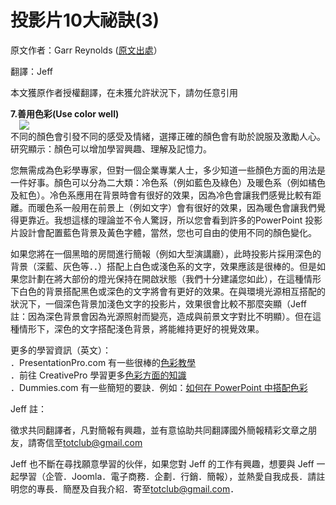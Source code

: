 # 投影片10大祕訣(3) 

<div style="clear: both; text-align: center;"></div>
<p>原文作者：Garr Reynolds (<a href="http://www.garrreynolds.com/Presentation/slides.html">原文出處</a>）</p>
<p>翻譯：Jeff</p>
<p>本文獲原作者授權翻譯，在未獲允許狀況下，請勿任意引用</p>
<p><b>7.善用色彩(Use color well)</b><br/><a href="http://1.bp.blogspot.com/-3Hmu4SlYgBU/VhUq0igsiEI/AAAAAAAAN9E/Nw86QeaPAr8/s1600/colors.jpg" style="margin-left: 1em; margin-right: 1em; text-align: center;"><img border="0" src="http://1.bp.blogspot.com/-3Hmu4SlYgBU/VhUq0igsiEI/AAAAAAAAN9E/Nw86QeaPAr8/s1600/colors.jpg"/></a><br/>不同的顏色會引發不同的感受及情緒，選擇正確的顏色會有助於說服及激勵人心。研究顯示：顏色可以增加學習興趣、理解及記憶力。</p>
<p>您無需成為色彩學專家，但對一個企業專業人士，多少知道一些顏色方面的用法是一件好事。顏色可以分為二大類：冷色系（例如藍色及綠色）及暖色系（例如橘色及紅色）。冷色系應用在背景時會有很好的效果，因為冷色會讓我們感覺比較有距離。而暖色系一般用在前景上（例如文字）會有很好的效果，因為暖色會讓我們覺得更靠近。我想這樣的理論並不令人驚訝，所以您會看到許多的PowerPoint 投影片設計會配置藍色背景及黃色字體，當然，您也可自由的使用不同的顏色變化。<a name="more"></a></p>
<p>如果您將在一個黑暗的房間進行簡報（例如大型演講廳），此時投影片採用深色的背景（深藍、灰色等．．）搭配上白色或淺色系的文字，效果應該是很棒的。但是如果您計劃在將大部份的燈光保持在開啟狀態（我們十分建議您如此），在這種情形下白色的背景搭配黑色或深色的文字將會有更好的效果。在與環境光源相互搭配的狀況下，一個深色背景加淺色文字的投影片，效果很會比較不那麼突顯（Jeff 註：因為深色背景會因為光源照射而變亮，造成與前景文字對比不明顯）。但在這種情形下，深色的文字搭配淺色背景，將能維持更好的視覺效果。</p>
<p>更多的學習資訊（英文）：<br/>．PresentationPro.com 有一些很棒的<a href="http://www.presentationpro.com/default.aspx">色彩教學</a><br/>．前往 CreativePro 學習更多<a href="http://www.creativepro.com/article/learning-to-use-color-on-your-web-site">色彩方面的知識</a><br/>．Dummies.com 有一些簡短的要訣．例如：<a href="http://www.dummies.com/WileyCDA/DummiesArticle/id-2221.html">如何在 PowerPoint 中搭配色彩</a></p>
<p> Jeff 註：</p>
<p>徵求共同翻譯者，凡對簡報有興趣，並有意協助共同翻譯國外簡報精彩文章之朋友，請寄信至<a href="mailto:totclub@gmail.com">totclub@gmail.com</a></p>
<p>Jeff 也不斷在尋找願意學習的伙伴，如果您對 Jeff 的工作有興趣，想要與 Jeff 一起學習（企管．Joomla．電子商務．企劃．行銷．簡報），並熱愛自我成長．請註明您的專長．簡歷及自我介紹．寄至<a href="mailto:totclub@gmail.com">totclub@gmail.com</a>．</p>